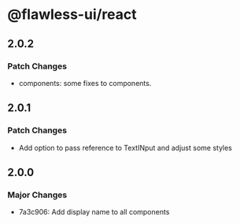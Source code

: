 # @flawless-ui/react

## 2.0.2

### Patch Changes

- components: some fixes to components.

## 2.0.1

### Patch Changes

- Add option to pass reference to TextINput and adjust some styles

## 2.0.0

### Major Changes

- 7a3c906: Add display name to all components
